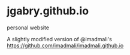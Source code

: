 # jgabry.github.io
personal website 

A slightly modified version of @imadmali's https://github.com/imadmali/imadmali.github.io
